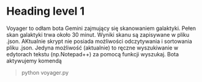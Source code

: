 # Heading level 1
Voyager to odłam bota Gemini zajmujący się skanowaniem galaktyki. Pełen skan galaktyki trwa około 30 minut. Wyniki skanu są zapisywane w pliku .json.
AKtualnie skrypt nie posiada możliwości odczytywania i sortowania pliku .json.
Jedyna możliwość (aktualnie) to ręczne wyszukiwanie w edytorach tekstu (np.Notepad++) za pomocą funkcji wyszukaj.
Bota aktywujemy komendą 
> python voyager.py
